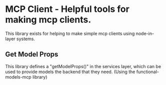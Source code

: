# MCP Client - Helpful tools for making mcp clients.

This library exists for helping to make simple mcp clients using node-in-layer systems.

## Get Model Props

This library defines a "getModelProps()" in the services layer, which can be used to provide models the backend that they need. (Using the functional-models-mcp library)
